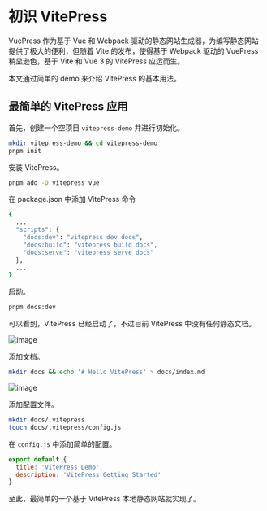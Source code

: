 # 初识 VitePress
VuePress 作为基于 Vue 和 Webpack 驱动的静态网站生成器，为编写静态网站提供了极大的便利，但随着 Vite 的发布，使得基于 Webpack 驱动的 VuePress 稍显逊色，基于 Vite 和 Vue 3 的 VitePress 应运而生。

本文通过简单的 demo 来介绍 VitePress 的基本用法。

## 最简单的 VitePress 应用


首先，创建一个空项目 `vitepress-demo` 并进行初始化。

```Bash
mkdir vitepress-demo && cd vitepress-demo
pnpm init
```


安装 VitePress。

```Bash
pnpm add -D vitepress vue
```


在 package.json 中添加 VitePress 命令

```Bash
{
  ...
  "scripts": {
    "docs:dev": "vitepress dev docs",
    "docs:build": "vitepress build docs",
    "docs:serve": "vitepress serve docs"
  },
  ...
}
```


启动。

```Bash
pnpm docs:dev
```


可以看到，VitePress 已经启动了，不过目前 VitePress 中没有任何静态文档。

![image](https://res.craft.do/user/full/3a190bec-5a1d-c7ff-6eba-777c2791ff14/doc/F6996CE6-62CA-4B7F-9976-B2079332630C/AADA5DB0-70E6-4279-AD60-5C25DE73160F_2/FQ7a6dSlLnz7egM8xvL2Bv1fVp4FxbfcKR33TOp39asz/Image.png)

添加文档。

```Bash
mkdir docs && echo '# Hello VitePress' > docs/index.md
```


![image](https://res.craft.do/user/full/3a190bec-5a1d-c7ff-6eba-777c2791ff14/doc/F6996CE6-62CA-4B7F-9976-B2079332630C/87E4CA26-2166-4903-8C71-21E600D8511A_2/7LJAJtoZdXP0YXiYBO318zJbkliBcmF2l5HvEp8ITSYz/Image.png)

添加配置文件。

```Bash
mkdir docs/.vitepress
touch docs/.vitepress/config.js
```


在 `config.js` 中添加简单的配置。

```javascript
export default {
  title: 'VitePress Demo',
  description: 'VitePress Getting Started'
}
```


至此，最简单的一个基于 VitePress 本地静态网站就实现了。
